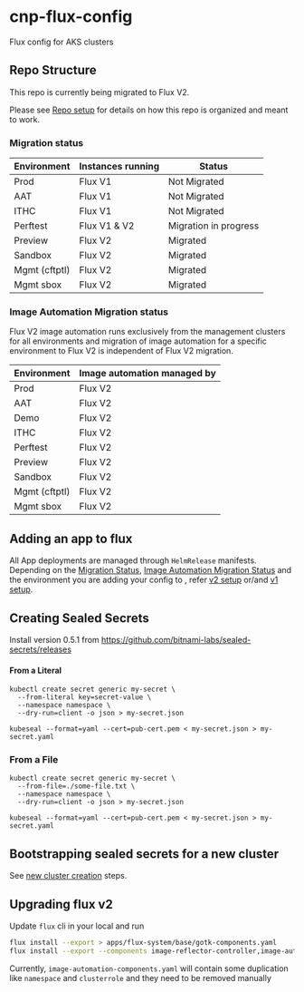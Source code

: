 # cnp-flux-config
Flux config for AKS clusters

## Repo Structure

This repo is currently being migrated to Flux V2.

Please see [Repo setup](docs/repo-setup.md) for details on how this repo is organized and meant to work.

### Migration status

| Environment  | Instances running | Status |
| ------------- | ------------- | ------------- |
| Prod | Flux V1  | Not Migrated
| AAT |  Flux V1  | Not Migrated
| ITHC | Flux V1  | Not Migrated
| Perftest | Flux V1 & V2  | Migration in progress
| Preview | Flux V2  | Migrated
| Sandbox | Flux V2  | Migrated
| Mgmt (cftptl) | Flux V2  | Migrated
| Mgmt sbox | Flux V2  | Migrated

### Image Automation Migration status
Flux V2 image automation runs exclusively from the management clusters for all environments and migration of image automation for a specific environment to Flux V2 is independent of Flux V2 migration.


| Environment  | Image automation managed by |
| ------------- | ------------- |
| Prod | Flux V2  |
| AAT |  Flux V2 |
| Demo | Flux V2  |
| ITHC | Flux V2  |
| Perftest | Flux V2  |
| Preview | Flux V2  |
| Sandbox | Flux V2  |
| Mgmt (cftptl) | Flux V2  |
| Mgmt sbox | Flux V2  |


## Adding an app to flux

All App deployments are managed through `HelmRelease` manifests. 
Depending on the [Migration Status](#Migration-status), [Image Automation Migration Status](#Image-Automation-Migration-Status) and the environment you are adding your config to , refer [v2 setup](docs/app-deployment-v2.md) or/and [v1 setup](docs/app-deployment.md).

## Creating Sealed Secrets

Install version 0.5.1 from https://github.com/bitnami-labs/sealed-secrets/releases

#### From a Literal
```
kubectl create secret generic my-secret \
  --from-literal key=secret-value \
  --namespace namespace \
  --dry-run=client -o json > my-secret.json

kubeseal --format=yaml --cert=pub-cert.pem < my-secret.json > my-secret.yaml
```
### From a File
```
kubectl create secret generic my-secret \
  --from-file=./some-file.txt \
  --namespace namespace \
  --dry-run=client -o json > my-secret.json

kubeseal --format=yaml --cert=pub-cert.pem < my-secret.json > my-secret.yaml
```

## Bootstrapping sealed secrets for a new cluster

See [new cluster creation](docs/new-cluster.md) steps.

## Upgrading flux v2

Update `flux` cli in your local and run 
 ```bash
flux install --export > apps/flux-system/base/gotk-components.yaml
flux install --export --components image-reflector-controller,image-automation-controller > apps/flux-system/base/image-automation-components.yaml 
```

Currently, `image-automation-components.yaml` will contain some duplication like `namespace` and `clusterrole` and they need to be removed manually